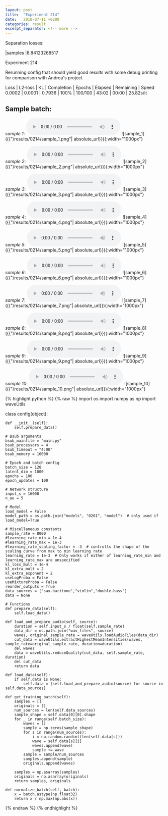 ```yaml
---
layout: post
title:  "Experiment 214"
date:   2018-07-11 +0200
categories: result
excerpt_separator: <!-- more -->
---
```

Separation losses:

|samples
|8.84123268517<!-- more -->

Experiment 214

Rerunning config that should yield good results with some debug printing for comparison with Andrea's project

Loss | L2-loss | KL | Completion | Epochs | Elapsed | Remaining | Speed
0.0002 | 0.0001 | 0.7936 | 100% | 100/100 | 43:02 | 00:00 | 25.82s/it

## **Sample batch**:
_sample 1_:
<audio src="/ResultsOverview/results/0214/sample_1.wav" controls preload></audio>
![sample_1]({{"/results/0214/sample_1.png"| absolute_url}}){:width="1000px"}

_sample 2_:
<audio src="/ResultsOverview/results/0214/sample_2.wav" controls preload></audio>
![sample_2]({{"/results/0214/sample_2.png"| absolute_url}}){:width="1000px"}

_sample 3_:
<audio src="/ResultsOverview/results/0214/sample_3.wav" controls preload></audio>
![sample_3]({{"/results/0214/sample_3.png"| absolute_url}}){:width="1000px"}

_sample 4_:
<audio src="/ResultsOverview/results/0214/sample_4.wav" controls preload></audio>
![sample_4]({{"/results/0214/sample_4.png"| absolute_url}}){:width="1000px"}

_sample 5_:
<audio src="/ResultsOverview/results/0214/sample_5.wav" controls preload></audio>
![sample_5]({{"/results/0214/sample_5.png"| absolute_url}}){:width="1000px"}

_sample 6_:
<audio src="/ResultsOverview/results/0214/sample_6.wav" controls preload></audio>
![sample_6]({{"/results/0214/sample_6.png"| absolute_url}}){:width="1000px"}

_sample 7_:
<audio src="/ResultsOverview/results/0214/sample_7.wav" controls preload></audio>
![sample_7]({{"/results/0214/sample_7.png"| absolute_url}}){:width="1000px"}

_sample 8_:
<audio src="/ResultsOverview/results/0214/sample_8.wav" controls preload></audio>
![sample_8]({{"/results/0214/sample_8.png"| absolute_url}}){:width="1000px"}

_sample 9_:
<audio src="/ResultsOverview/results/0214/sample_9.wav" controls preload></audio>
![sample_9]({{"/results/0214/sample_9.png"| absolute_url}}){:width="1000px"}

_sample 10_:
<audio src="/ResultsOverview/results/0214/sample_10.wav" controls preload></audio>
![sample_10]({{"/results/0214/sample_10.png"| absolute_url}}){:width="1000px"}


{% highlight python %}
{% raw %}
import os
import numpy as np
import waveUtils


class config(object):

	def __init__(self):
		self.prepare_data()

	# Bsub arguments
	bsub_mainfile = "main.py"
	bsub_processors = 4
	bsub_timeout = "4:00"
	bsub_memory = 16000

	# Epoch and batch config
	batch_size = 128
	latent_dim = 1000
	epochs = 100
	epoch_updates = 100

	# Network structure
	input_s = 16000
	n_ae = 5

	# Model
	load_model = False
	model_path = os.path.join("models", "0201", "model")  # only used if load_model=True

	# Miscellaneous constants
	sample_rate = 8000
	#learning_rate_min = 1e-4
	#learning_rate_max = 1e-3
	#learning_rate_scaling_factor = -3  # controlls the shape of the scaling curve from max to min learning rate
	learning_rate = 1e-3  # Only works if either of learning_rate_min and learning_rate_max are unspecified
	kl_loss_mult = 1e-4
	kl_extra_mult = 2
	kl_extra_exponent = 2
	useLogProba = False
	useMixtureProba = False
	reorder_outputs = True
	data_sources = ["sax-baritone","violin","double-bass"]
	data = None

	# Functions
	def prepare_data(self):
		self.load_data()

	def load_and_prepare_audio(self, source):
		duration = self.input_s / float(self.sample_rate)
		data_dir = os.path.join("wav_files", source)
		waves, original_sample_rate = waveUtils.loadAudioFiles(data_dir)
		cut_data = waveUtils.extractHighestMeanIntensities(waves, sample_rate=original_sample_rate, duration=duration)
		del waves
		data = waveUtils.reduceQuality(cut_data, self.sample_rate, duration)
		del cut_data
		return data

	def load_data(self):
		if self.data is None:
			self.data = [self.load_and_prepare_audio(source) for source in self.data_sources]

	def get_training_batch(self):
		samples = []
		originals = []
		num_sources = len(self.data_sources)
		sample_shape = self.data[0][0].shape
		for _ in range(self.batch_size):
			waves = []
			sample = np.zeros(sample_shape)
			for s in range(num_sources):
				i = np.random.randint(len(self.data[s]))
				wave = self.data[s][i]
				waves.append(wave)
				sample += wave
			sample = sample/num_sources
			samples.append(sample)
			originals.append(waves)

		samples = np.asarray(samples)
		originals = np.asarray(originals)
		return samples, originals

	def normalize_batch(self, batch):
		x = batch.astype(np.float32)
		return x / np.max(np.abs(x))

{% endraw %}
{% endhighlight %}
